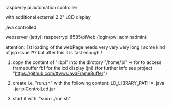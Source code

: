raspberry pi automation controller

with additional external 2.2" LCD display

java controlled

webserver (jetty): raspberrypi:8585/piWeb (login/pw: adminadmin)

  attention: 1st loading of the webPage needs very very very long !
  some kind of jsp issue ?!?
  but after this it is fast enough !

  
1) copy the content of "libpi" into the dirctory "/home/pi"
  -> for to access framebuffer fb1 for the lcd display (jni)
  (for further info see project "https://github.com/ttww/JavaFrameBuffer")

2) create i.e. "run.sh" with the following content:
  LD_LIBRARY_PATH=. java -jar piControlLcd.jar

3) start it with: "sudo ./run.sh"
